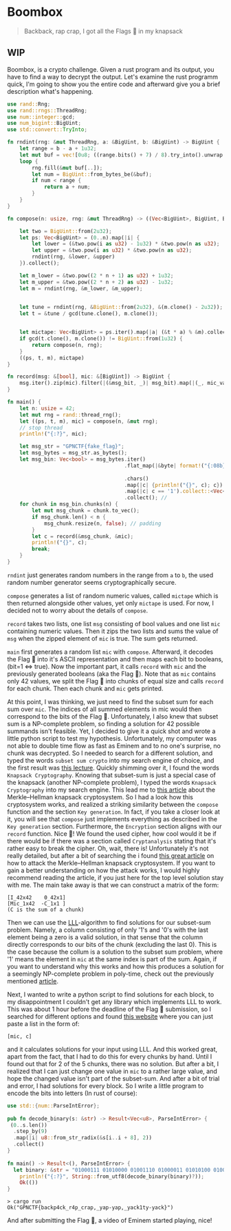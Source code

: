 # Boombox

> Backback, rap crap, I got all the Flags 🚩 in my knapsack
## WIP
Boombox, is a crypto challenge. Given a rust program and its output, you have to find a way to decrypt the output. Let's examine the rust programm quick, I'm going to show you the entire code and afterward give you a brief description what's happening.

```rust
use rand::Rng;
use rand::rngs::ThreadRng;
use num::integer::gcd;
use num_bigint::BigUint;
use std::convert::TryInto;

fn rndint(rng: &mut ThreadRng, a: &BigUint, b: &BigUint) -> BigUint {
    let range = b - a + 1u32;
    let mut buf = vec![0u8; ((range.bits() + 7) / 8).try_into().unwrap()];
    loop {
        rng.fill(&mut buf[..]);
        let num = BigUint::from_bytes_be(&buf);
        if num < range {
            return a + num;
        }
    }
}

fn compose(n: usize, rng: &mut ThreadRng) -> ((Vec<BigUint>, BigUint, BigUint), Vec<BigUint>) {

    let two = BigUint::from(2u32);
    let ps: Vec<BigUint> = (0..n).map(|i| {
        let lower = (&two.pow(i as u32) - 1u32) * &two.pow(n as u32); 
        let upper = &two.pow(i as u32) * &two.pow(n as u32);
        rndint(rng, &lower, &upper) 
    }).collect();   

    let m_lower = &two.pow((2 * n + 1) as u32) + 1u32; 
    let m_upper = &two.pow((2 * n + 2) as u32) - 1u32; 
    let m = rndint(rng, &m_lower, &m_upper);           
   

    let tune = rndint(rng, &BigUint::from(2u32), &(m.clone() - 2u32));
    let t = &tune / gcd(tune.clone(), m.clone()); 


    let mictape: Vec<BigUint> = ps.iter().map(|a| (&t * a) % &m).collect();
    if gcd(t.clone(), m.clone()) != BigUint::from(1u32) {
        return compose(n, rng);
    }
    ((ps, t, m), mictape)
}

fn record(msg: &[bool], mic: &[BigUint]) -> BigUint {
    msg.iter().zip(mic).filter(|(&msg_bit, _)| msg_bit).map(|(_, mic_val)| mic_val.clone()).sum()
}

fn main() {
    let n: usize = 42;
    let mut rng = rand::thread_rng();
    let ((ps, t, m), mic) = compose(n, &mut rng);
    // stop thread
    println!("{:?}", mic);

    let msg_str = "GPNCTF{fake_flag}";
    let msg_bytes = msg_str.as_bytes();
    let msg_bin: Vec<bool> = msg_bytes.iter()
                                      .flat_map(|&byte| format!("{:08b}", byte)
                                      
                                      .chars()
                                      .map(|c| {println!("{}", c); c})
                                      .map(|c| c == '1').collect::<Vec<bool>>())
                                      .collect(); // 
    for chunk in msg_bin.chunks(n) { 
        let mut msg_chunk = chunk.to_vec(); 
        if msg_chunk.len() < n {
            msg_chunk.resize(n, false); // padding
        }
        let c = record(&msg_chunk, &mic);
        println!("{}", c);
        break;
    }
}
```
`rndint` just generates random numbers in the range from `a` to `b`, the used random number generator seems cryptographically secure.

`compose` generates a list of random numeric values, called `mictape` which is then returned alongside other values, yet only `mictape` is used. For now, I decided not to worry about the details of `compose`.

`record` takes two lists, one list `msg` consisting of bool values and one list `mic` containing numeric values. Then it zips the two lists and sums the value of `msg` when the zipped element of `mic` is true. The sum gets returned.

`main` first generates a random list `mic` with `compose`. Afterward, it decodes the Flag 🚩 into it's ASCII representation and then maps each bit to booleans, (bit=1 <=> true). Now the important part, it calls `record` with `mic` and the previously generated booleans (aka the Flag 🚩). Note that as `mic` contains only 42 values, we split the Flag 🚩 into chunks of equal size and calls `record` for each chunk. Then each chunk and `mic` gets printed. 

At this point, I was thinking, we just need to find the subset sum for each sum over `mic`. The indices of all summed elements in mic would then correspond to the bits of the Flag 🚩. Unfortunately, I also knew that subset sum is a NP-complete problem, so finding a solution for 42 possible summands isn't feasible. Yet, I decided to give it a quick shot and wrote a little python script to test my hypothesis. Unfortunately, my computer was not able to double time flow as fast as Eminem and to no one's surprise, no chunk was decrypted. 
So I needed to search for a different solution, and typed the words `subset sum crypto` into my search engine of choice, and the first result was [this lecture](https://web.eecs.umich.edu/~cpeikert/lic13/lec05.pdf). Quickly shimming over it, I found the words `Knapsack Cryptography`. Knowing that subset-sum is just a special case of the knapsack (another NP-complete problem), I typed the words `Knapsack Cryptography` into my search engine. This lead me to [this article](https://en.wikipedia.org/wiki/Merkle%E2%80%93Hellman_knapsack_cryptosystem) about the Merkle–Hellman knapsack cryptosystem.
So I had a look how this cryptosystem works, and realized a striking similarity between the `compose` function and the section `Key generation`. In fact, if you take a closer look at it, you will see that `compose` just implements everything as described in the `Key generation` section. Furthermore, the `Encryption` section aligns with our `record` function. Nice 🎉! We found the used cipher, how cool would it be if there would be if there was a section called `Cryptanalysis` stating that it's rather easy to break the cipher. Oh, wait, there is! Unfortunately it's not really detailed, but after a bit of searching the i found [this great article](https://www.cs.sjsu.edu/faculty/stamp/papers/topics/topic16/Knapsack.pdf) on how to attack the Merkle–Hellman knapsack cryptosystem. If you want to gain a better understanding on how the attack works, I would highly recommend reading the article, if you just here for the top level solution stay with me. The main take away  is that we can construct a matrix of the form:
```
[I_42x42    0_42x1]
[Mic_1x42  -C_1x1 ]
(C is the sum of a chunk)
```
Then we can use the [LLL](https://en.wikipedia.org/wiki/Lenstra%E2%80%93Lenstra%E2%80%93Lov%C3%A1sz_lattice_basis_reduction_algorithm)-algorithm to find solutions for our subset-sum problem. Namely, a column consisting of only '1's and '0's with the last element being a zero is a valid solution, in that sense that the column directly corresponds to our bits of the chunk (excluding the last 0). This is the case because the collum is a solution to the subset sum problem, where '1' means the element in `mic` at the same index is part of the sum. Again, if you want to understand why this works and how this produces a solution for a seemingly NP-complete problem in poly-time, check out the previously mentioned [article](https://www.cs.sjsu.edu/faculty/stamp/papers/topics/topic16/Knapsack.pdf). 

Next, I wanted to write a python script to find solutions for each block, to my disappointment I couldn't get any library which implements LLL to work. This was about 1 hour before the deadline of the Flag 🚩 submission, so I searched for different options and found [this website](https://shrek.unideb.hu/~tengely/crypto/section-10.html) where you can just paste a list in the form of:
```
[mic, c]
```
and it calculates solutions for your input using LLL. And this worked great, apart from the fact, that I had to do this for every chunks by hand. Until I found out that for 2 of the 5 chunks, there was no solution. But after a bit, I realized that I can just change one value in `mic` to a rather large value, and hope the changed value isn't part of the subset-sum. And after a bit of trial and error, I had solutions for every block.
So I write a little program to encode the bits into letters (In rust of course):
```rust
use std::{num::ParseIntError};  
  
pub fn decode_binary(s: &str) -> Result<Vec<u8>, ParseIntError> {  
 (0..s.len())  
  .step_by(9)  
  .map(|i| u8::from_str_radix(&s[i..i + 8], 2))  
  .collect()  
}  
  
fn main() -> Result<(), ParseIntError> {  
  let binary: &str = "01000111 01010000 01001110 01000011 01010100 01000110 01111011 01100010 01100001 01100011 01101011 01110000 00110100 01100011 01101011 01011111 01110010 00110100 01110000 01011111 01100011 01110010 01100001 01110000 00101100 01011111 01111001 01100001 01110000 00101101 01111001 01100001 01110000 00101100 01011111 01111001 01100001 01100011 01101011 00110001 01110100 01111001 00101101 01111001 01100001 01100011 01101011 01111101";  
    println!("{:?}", String::from_utf8(decode_binary(binary)?));  
    Ok(())  
}
```
```
> cargo run
Ok("GPNCTF{backp4ck_r4p_crap,_yap-yap,_yack1ty-yack}")
```
And after submitting the Flag 🚩, a video of Eminem started playing, nice!
